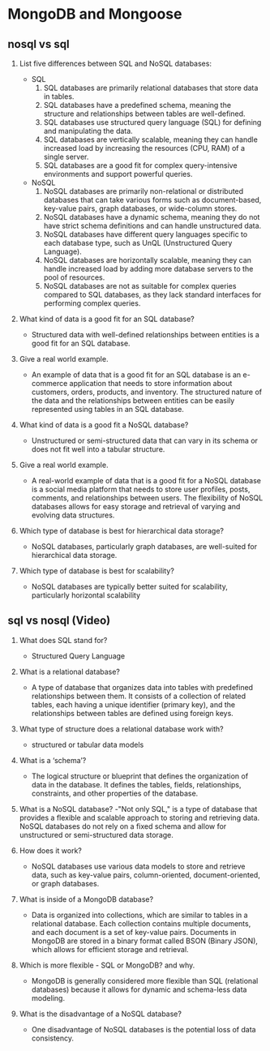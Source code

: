 # MongoDB and Mongoose

## nosql vs sql
1. List five differences between SQL and NoSQL databases:
    - SQL
        1. SQL databases are primarily relational databases that store data in tables.
        2. SQL databases have a predefined schema, meaning the structure and relationships between tables are well-defined.
        3. SQL databases use structured query language (SQL) for defining and manipulating the data.
        4. SQL databases are vertically scalable, meaning they can handle increased load by increasing the resources (CPU, RAM) of a single server.
        5. SQL databases are a good fit for complex query-intensive environments and support powerful queries.
    - NoSQL
        1. NoSQL databases are primarily non-relational or distributed databases that can take various forms such as document-based, key-value pairs, graph databases, or wide-column stores.
        2. NoSQL databases have a dynamic schema, meaning they do not have strict schema definitions and can handle unstructured data.
        3. NoSQL databases have different query languages specific to each database type, such as UnQL (Unstructured Query Language).
        4. NoSQL databases are horizontally scalable, meaning they can handle increased load by adding more database servers to the pool of resources.
        5. NoSQL databases are not as suitable for complex queries compared to SQL databases, as they lack standard interfaces for performing complex queries.
 	 	 
2. What kind of data is a good fit for an SQL database?
    - Structured data with well-defined relationships between entities is a good fit for an SQL database. 
3. Give a real world example.
    - An example of data that is a good fit for an SQL database is an e-commerce application that needs to store information about customers, orders, products, and inventory. The structured nature of the data and the relationships between entities can be easily represented using tables in an SQL database.
4. What kind of data is a good fit a NoSQL database?
    - Unstructured or semi-structured data that can vary in its schema or does not fit well into a tabular structure.
5. Give a real world example.
    - A real-world example of data that is a good fit for a NoSQL database is a social media platform that needs to store user profiles, posts, comments, and relationships between users. The flexibility of NoSQL databases allows for easy storage and retrieval of varying and evolving data structures.
6. Which type of database is best for hierarchical data storage?
    - NoSQL databases, particularly graph databases, are well-suited for hierarchical data storage. 
7. Which type of database is best for scalability?
    - NoSQL databases are typically better suited for scalability, particularly horizontal scalability

## sql vs nosql (Video)

1. What does SQL stand for?
    - Structured Query Language

2. What is a relational database?
    - A type of database that organizes data into tables with predefined relationships between them. It consists of a collection of related tables, each having a unique identifier (primary key), and the relationships between tables are defined using foreign keys.

3. What type of structure does a relational database work with?
    - structured or tabular data models

4. What is a ‘schema’?
    -  The logical structure or blueprint that defines the organization of data in the database. It defines the tables, fields, relationships, constraints, and other properties of the database.

5. What is a NoSQL database?
    -"Not only SQL," is a type of database that provides a flexible and scalable approach to storing and retrieving data. NoSQL databases do not rely on a fixed schema and allow for unstructured or semi-structured data storage.

6. How does it work?
    - NoSQL databases use various data models to store and retrieve data, such as key-value pairs, column-oriented, document-oriented, or graph databases.

7. What is inside of a MongoDB database?
    - Data is organized into collections, which are similar to tables in a relational database. Each collection contains multiple documents, and each document is a set of key-value pairs. Documents in MongoDB are stored in a binary format called BSON (Binary JSON), which allows for efficient storage and retrieval.

8. Which is more flexible - SQL or MongoDB? and why.
    - MongoDB is generally considered more flexible than SQL (relational databases) because it allows for dynamic and schema-less data modeling.
    
9. What is the disadvantage of a NoSQL database?
    - One disadvantage of NoSQL databases is the potential loss of data consistency.


    